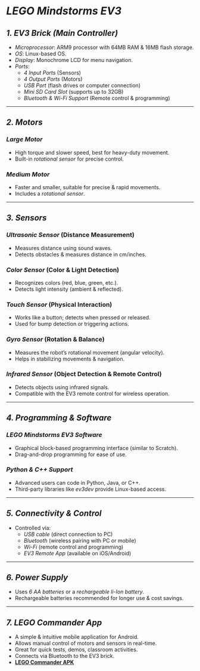 # *LEGO Mindstorms EV3*

## *1. EV3 Brick (Main Controller)*
- *Microprocessor*: ARM9 processor with 64MB RAM & 16MB flash storage.
- *OS*: Linux-based OS.
- *Display*: Monochrome LCD for menu navigation.
- *Ports*:
  - *4 Input Ports* (Sensors)
  - *4 Output Ports* (Motors)
  - *USB Port* (flash drives or computer connection)
  - *Mini SD Card Slot* (supports up to 32GB)
  - *Bluetooth & Wi-Fi Support* (Remote control & programming)

---

## *2. Motors*
### *Large Motor*
- High torque and slower speed, best for heavy-duty movement.
- Built-in *rotational sensor* for precise control.

### *Medium Motor*
- Faster and smaller, suitable for precise & rapid movements.
- Includes a *rotational sensor*.

---

## *3. Sensors*
### *Ultrasonic Sensor* (Distance Measurement)
- Measures distance using sound waves.
- Detects obstacles & measures distance in cm/inches.

### *Color Sensor* (Color & Light Detection)
- Recognizes colors (red, blue, green, etc.).
- Detects light intensity (ambient & reflected).

### *Touch Sensor* (Physical Interaction)
- Works like a button; detects when pressed or released.
- Used for bump detection or triggering actions.

### *Gyro Sensor* (Rotation & Balance)
- Measures the robot’s rotational movement (angular velocity).
- Helps in stabilizing movements & navigation.

### *Infrared Sensor* (Object Detection & Remote Control)
- Detects objects using infrared signals.
- Compatible with the EV3 remote control for wireless operation.

---

## *4. Programming & Software*
### *LEGO Mindstorms EV3 Software*
- Graphical block-based programming interface (similar to Scratch).
- Drag-and-drop programming for ease of use.

### *Python & C++ Support*
- Advanced users can code in Python, Java, or C++.
- Third-party libraries like *ev3dev* provide Linux-based access.

---

## *5. Connectivity & Control*
- Controlled via:
  - *USB cable* (direct connection to PC)
  - *Bluetooth* (wireless pairing with PC or mobile)
  - *Wi-Fi* (remote control and programming)
  - *EV3 Remote App* (available on iOS/Android)

---

## *6. Power Supply*
- Uses *6 AA batteries* or a *rechargeable li-Ion battery*.
- Rechargeable batteries recommended for longer use & cost savings.

---

## *7. LEGO Commander App*
- A simple & intuitive mobile application for Android.
- Allows manual control of motors and sensors in real-time.
- Great for quick tests, demos, classroom activities.
- Connects via Bluetooth to the EV3 brick.
- **[LEGO Commander APK](https://drive.google.com/file/d/1H8LiGWugMIBJYrGDqL8jeLUGUusKO_t7/view?usp=drive_link)**
